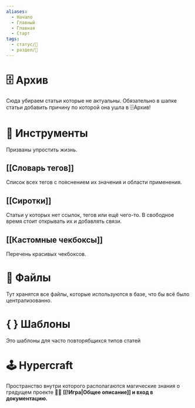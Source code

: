 ```yaml
---
aliases:
  - Начало
  - Главный
  - Главная
  - Старт
tags:
  - статус/🌿
  - раздел/📃
---
```

   
   # 🗄 Архив
   Сюда убираем статьи которые не актуальны. 
   Обязательно в шапке статьи добавить причину по которой она ушла в 🗄Архив!  
   
   # 🧰 Инструменты
   Призваны упростить жизнь.
   
   ## [[Словарь тегов]]
   Список всех тегов с пояснением их значения и области применения.
   
   ## [[Cиротки]]
   Статьи у которых нет ссылок, тегов или ещё чего-то. В свободное время стоит открывать их и добавлять связи.
   
   ## [[Кастомные чекбоксы]]
   Перечень красивых чекбоксов.
   
   # 📁 Файлы
   Тут хранятся все файлы, которые используются в базе, что бы всё было централизованно.
   
   # { } Шаблоны
   Это шаблоны для часто повторябщихся типов статей
   
   # 🕹 Hypercraft
   Пространство внутри которого располагаются магические знания о грядущем проекте 🧙‍♂️
   **[[!Игра|Общее описание]] и вход в документацию.**